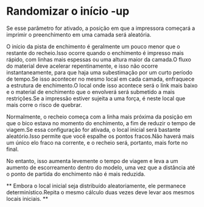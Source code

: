 Randomizar o início -up
====
Se esse parâmetro for ativado, a posição em que a impressora começará a imprimir o preenchimento em uma camada será aleatória.

O início da pista de enchimento é geralmente um pouco menor que o restante do recheio.Isso ocorre quando o enchimento é impresso mais rápido, com linhas mais espessas ou uma altura maior da camada.O fluxo do material deve acelerar repentinamente, e isso não ocorre instantaneamente, para que haja uma subestimação por um curto período de tempo.Se isso acontecer no mesmo local em cada camada, enfraquece a estrutura de enchimento.O local onde isso acontece será o link mais baixo e o material de enchimento que o envolverá será submetido a mais restrições.Se a impressão estiver sujeita a uma força, é neste local que mais corre o risco de quebrar.

Normalmente, o recheio começa com a linha mais próxima da posição em que o bico estava no momento do enchimento, a fim de reduzir o tempo de viagem.Se essa configuração for ativada, o local inicial será bastante aleatório.Isso permite que você espalhe os pontos fracos.Não haverá mais um único elo fraco na corrente, e o recheio será, portanto, mais forte no final.

No entanto, isso aumenta levemente o tempo de viagem e leva a um aumento de escorreamento dentro do modelo, uma vez que a distância até o ponto de partida do enchimento não é mais reduzida.

** Embora o local inicial seja distribuído aleatoriamente, ele permanece determinístico.Repita o mesmo cálculo duas vezes deve levar aos mesmos locais iniciais. **